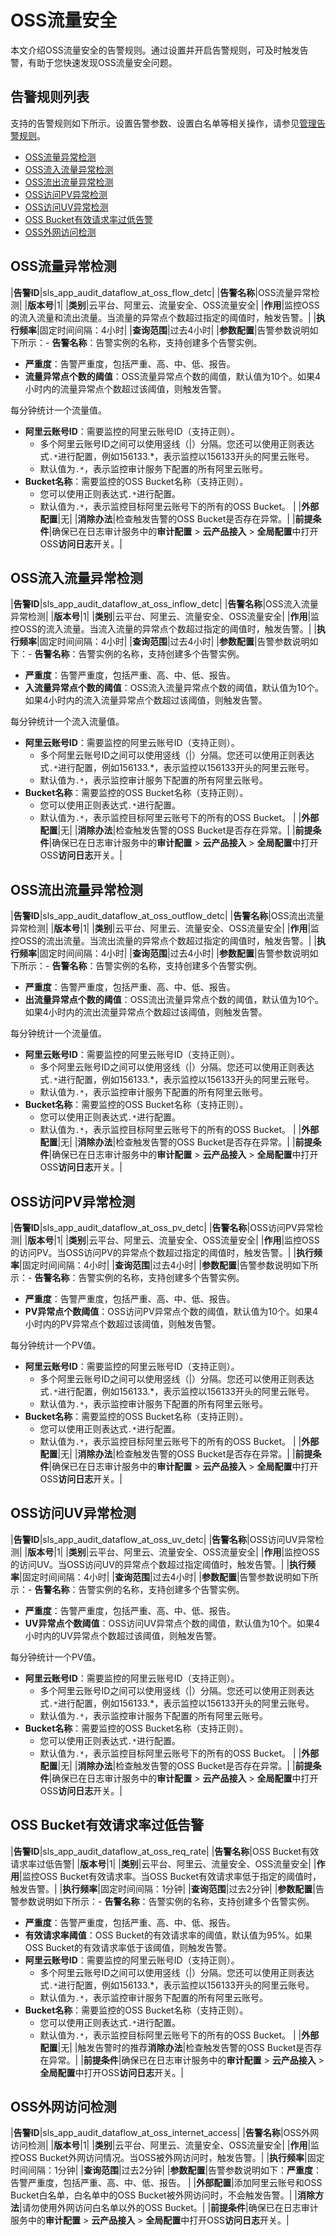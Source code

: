 # OSS流量安全

本文介绍OSS流量安全的告警规则。通过设置并开启告警规则，可及时触发告警，有助于您快速发现OSS流量安全问题。

## 告警规则列表

支持的告警规则如下所示。设置告警参数、设置白名单等相关操作，请参见[管理告警规则](/cn.zh-CN/应用中心（App）/日志审计服务/告警/管理告警规则.md)。

-   [OSS流量异常检测](#section_32d_i5q_u0w)
-   [OSS流入流量异常检测](#section_qh4_es4_nbx)
-   [OSS流出流量异常检测](#section_tc7_ly5_vrw)
-   [OSS访问PV异常检测](#section_0g1_3i3_eva)
-   [OSS访问UV异常检测](#section_sbx_vat_0uc)
-   [OSS Bucket有效请求率过低告警](#section_7lq_h5t_kys)
-   [OSS外网访问检测](#section_ic9_hef_54q)

## OSS流量异常检测

|**告警ID**|sls\_app\_audit\_dataflow\_at\_oss\_flow\_detc|
|**告警名称**|OSS流量异常检测|
|**版本号**|1|
|**类别**|云平台、阿里云、流量安全、OSS流量安全|
|**作用**|监控OSS的流入流量和流出流量。当流量的异常点个数超过指定的阈值时，触发告警。|
|**执行频率**|固定时间间隔：4小时|
|**查询范围**|过去4小时|
|**参数配置**|告警参数说明如下所示：-   **告警名称**：告警实例的名称，支持创建多个告警实例。
-   **严重度**：告警严重度，包括严重、高、中、低、报告。
-   **流量异常点个数的阈值**：OSS流量异常点个数的阈值，默认值为10个。如果4小时内的流量异常点个数超过该阈值，则触发告警。

每分钟统计一个流量值。

-   **阿里云账号ID**：需要监控的阿里云账号ID（支持正则）。
    -   多个阿里云账号ID之间可以使用竖线（\|）分隔。您还可以使用正则表达式`.*`进行配置，例如156133.\*，表示监控以156133开头的阿里云账号。
    -   默认值为`.*`，表示监控审计服务下配置的所有阿里云账号。
-   **Bucket名称**：需要监控的OSS Bucket名称（支持正则）。
    -   您可以使用正则表达式`.*`进行配置。
    -   默认值为`.*`，表示监控目标阿里云账号下的所有的OSS Bucket。 |
|**外部配置**|无|
|**消除办法**|检查触发告警的OSS Bucket是否存在异常。|
|**前提条件**|确保已在日志审计服务中的**审计配置** \> **云产品接入** \> **全局配置**中打开OSS**访问日志**开关。|

## OSS流入流量异常检测

|**告警ID**|sls\_app\_audit\_dataflow\_at\_oss\_inflow\_detc|
|**告警名称**|OSS流入流量异常检测|
|**版本号**|1|
|**类别**|云平台、阿里云、流量安全、OSS流量安全|
|**作用**|监控OSS的流入流量。当流入流量的异常点个数超过指定的阈值时，触发告警。|
|**执行频率**|固定时间间隔：4小时|
|**查询范围**|过去4小时|
|**参数配置**|告警参数说明如下：-   **告警名称**：告警实例的名称，支持创建多个告警实例。
-   **严重度**：告警严重度，包括严重、高、中、低、报告。
-   **入流量异常点个数的阈值**：OSS流入流量异常点个数的阈值，默认值为10个。如果4小时内的流入流量异常点个数超过该阈值，则触发告警。

每分钟统计一个流入流量值。

-   **阿里云账号ID**：需要监控的阿里云账号ID（支持正则）。
    -   多个阿里云账号ID之间可以使用竖线（\|）分隔。您还可以使用正则表达式`.*`进行配置，例如156133.\*，表示监控以156133开头的阿里云账号。
    -   默认值为`.*`，表示监控审计服务下配置的所有阿里云账号。
-   **Bucket名称**：需要监控的OSS Bucket名称（支持正则）。
    -   您可以使用正则表达式`.*`进行配置。
    -   默认值为`.*`，表示监控目标阿里云账号下的所有的OSS Bucket。 |
|**外部配置**|无|
|**消除办法**|检查触发告警的OSS Bucket是否存在异常。|
|**前提条件**|确保已在日志审计服务中的**审计配置** \> **云产品接入** \> **全局配置**中打开OSS**访问日志**开关。|

## OSS流出流量异常检测

|**告警ID**|sls\_app\_audit\_dataflow\_at\_oss\_outflow\_detc|
|**告警名称**|OSS流出流量异常检测|
|**版本号**|1|
|**类别**|云平台、阿里云、流量安全、OSS流量安全|
|**作用**|监控OSS的流出流量。当流出流量的异常点个数超过指定的阈值时，触发告警。|
|**执行频率**|固定时间间隔：4小时|
|**查询范围**|过去4小时|
|**参数配置**|告警参数说明如下所示：-   **告警名称**：告警实例的名称，支持创建多个告警实例。
-   **严重度**：告警严重度，包括严重、高、中、低、报告。
-   **出流量异常点个数的阈值**：OSS流出流量异常点个数的阈值，默认值为10个。如果4小时内的流出流量异常点个数超过该阈值，则触发告警。

每分钟统计一个流量值。

-   **阿里云账号ID**：需要监控的阿里云账号ID（支持正则）。
    -   多个阿里云账号ID之间可以使用竖线（\|）分隔。您还可以使用正则表达式`.*`进行配置，例如156133.\*，表示监控以156133开头的阿里云账号。
    -   默认值为`.*`，表示监控审计服务下配置的所有阿里云账号。
-   **Bucket名称**：需要监控的OSS Bucket名称（支持正则）。
    -   您可以使用正则表达式`.*`进行配置。
    -   默认值为`.*`，表示监控目标阿里云账号下的所有的OSS Bucket。 |
|**外部配置**|无|
|**消除办法**|检查触发告警的OSS Bucket是否存在异常。|
|**前提条件**|确保已在日志审计服务中的**审计配置** \> **云产品接入** \> **全局配置**中打开OSS**访问日志**开关。|

## OSS访问PV异常检测

|**告警ID**|sls\_app\_audit\_dataflow\_at\_oss\_pv\_detc|
|**告警名称**|OSS访问PV异常检测|
|**版本号**|1|
|**类别**|云平台、阿里云、流量安全、OSS流量安全|
|**作用**|监控OSS的访问PV。当OSS访问PV的异常点个数超过指定的阈值时，触发告警。|
|**执行频率**|固定时间间隔：4小时|
|**查询范围**|过去4小时|
|**参数配置**|告警参数说明如下所示：-   **告警名称**：告警实例的名称，支持创建多个告警实例。
-   **严重度**：告警严重度，包括严重、高、中、低、报告。
-   **PV异常点个数阈值**：OSS访问PV异常点个数的阈值，默认值为10个。如果4小时内的PV异常点个数超过该阈值，则触发告警。

每分钟统计一个PV值。

-   **阿里云账号ID**：需要监控的阿里云账号ID（支持正则）。
    -   多个阿里云账号ID之间可以使用竖线（\|）分隔。您还可以使用正则表达式`.*`进行配置，例如156133.\*，表示监控以156133开头的阿里云账号。
    -   默认值为`.*`，表示监控审计服务下配置的所有阿里云账号。
-   **Bucket名称**：需要监控的OSS Bucket名称（支持正则）。
    -   您可以使用正则表达式`.*`进行配置。
    -   默认值为`.*`，表示监控目标阿里云账号下的所有的OSS Bucket。 |
|**外部配置**|无|
|**消除办法**|检查触发告警的OSS Bucket是否存在异常。|
|**前提条件**|确保已在日志审计服务中的**审计配置** \> **云产品接入** \> **全局配置**中打开OSS**访问日志**开关。|

## OSS访问UV异常检测

|**告警ID**|sls\_app\_audit\_dataflow\_at\_oss\_uv\_detc|
|**告警名称**|OSS访问UV异常检测|
|**版本号**|1|
|**类别**|云平台、阿里云、流量安全、OSS流量安全|
|**作用**|监控OSS的访问UV。当OSS访问UV的异常点个数超过指定阈值时，触发告警。|
|**执行频率**|固定时间间隔：4小时|
|**查询范围**|过去4小时|
|**参数配置**|告警参数说明如下所示：-   **告警名称**：告警实例的名称，支持创建多个告警实例。
-   **严重度**：告警严重度，包括严重、高、中、低、报告。
-   **UV异常点个数阈值**：OSS访问UV异常点个数的阈值，默认值为10个。如果4小时内的UV异常点个数超过该阈值，则触发告警。

每分钟统计一个PV值。

-   **阿里云账号ID**：需要监控的阿里云账号ID（支持正则）。
    -   多个阿里云账号ID之间可以使用竖线（\|）分隔。您还可以使用正则表达式`.*`进行配置，例如156133.\*，表示监控以156133开头的阿里云账号。
    -   默认值为`.*`，表示监控审计服务下配置的所有阿里云账号。
-   **Bucket名称**：需要监控的OSS Bucket名称（支持正则）。
    -   您可以使用正则表达式`.*`进行配置。
    -   默认值为`.*`，表示监控目标阿里云账号下的所有的OSS Bucket。 |
|**外部配置**|无|
|**消除办法**|检查触发告警的OSS Bucket是否存在异常。|
|**前提条件**|确保已在日志审计服务中的**审计配置** \> **云产品接入** \> **全局配置**中打开OSS**访问日志**开关。|

## OSS Bucket有效请求率过低告警

|**告警ID**|sls\_app\_audit\_dataflow\_at\_oss\_req\_rate|
|**告警名称**|OSS Bucket有效请求率过低告警|
|**版本号**|1|
|**类别**|云平台、阿里云、流量安全、OSS流量安全|
|**作用**|监控OSS Bucket有效请求率。当OSS Bucket有效请求率低于指定的阈值时，触发告警。|
|**执行频率**|固定时间间隔：1分钟|
|**查询范围**|过去2分钟|
|**参数配置**|告警参数说明如下所示：-   **告警名称**：告警实例的名称，支持创建多个告警实例。
-   **严重度**：告警严重度，包括严重、高、中、低、报告。
-   **有效请求率阈值**：OSS Bucket的有效请求率的阈值，默认值为95%。如果OSS Bucket的有效请求率低于该阈值，则触发告警。
-   **阿里云账号ID**：需要监控的阿里云账号ID（支持正则）。
    -   多个阿里云账号ID之间可以使用竖线（\|）分隔。您还可以使用正则表达式`.*`进行配置，例如156133.\*，表示监控以156133开头的阿里云账号。
    -   默认值为`.*`，表示监控审计服务下配置的所有阿里云账号。
-   **Bucket名称**：需要监控的OSS Bucket名称（支持正则）。
    -   您可以使用正则表达式`.*`进行配置。
    -   默认值为`.*`，表示监控目标阿里云账号下的所有的OSS Bucket。 |
|**外部配置**|无|
|触发告警时的推荐**消除办法**|检查触发告警的OSS Bucket是否存在异常。|
|**前提条件**|确保已在日志审计服务中的**审计配置** \> **云产品接入** \> **全局配置**中打开OSS**访问日志**开关。|

## OSS外网访问检测

|**告警ID**|sls\_app\_audit\_dataflow\_at\_oss\_internet\_access|
|**告警名称**|OSS外网访问检测|
|**版本号**|1|
|**类别**|云平台、阿里云、流量安全、OSS流量安全|
|**作用**|监控OSS Bucket外网访问情况。当OSS被外网访问时，触发告警。|
|**执行频率**|固定时间间隔：1分钟|
|**查询范围**|过去2分钟|
|**参数配置**|告警参数说明如下：**严重度**：告警严重度，包括严重、高、中、低、报告。 |
|**外部配置**|添加阿里云账号和OSS Bucket白名单，白名单中的OSS Bucket被外网访问时，不会触发告警。|
|**消除方法**|请勿使用外网访问白名单以外的OSS Bucket。|
|**前提条件**|确保已在日志审计服务中的**审计配置** \> **云产品接入** \> **全局配置**中打开OSS**访问日志**开关。|

